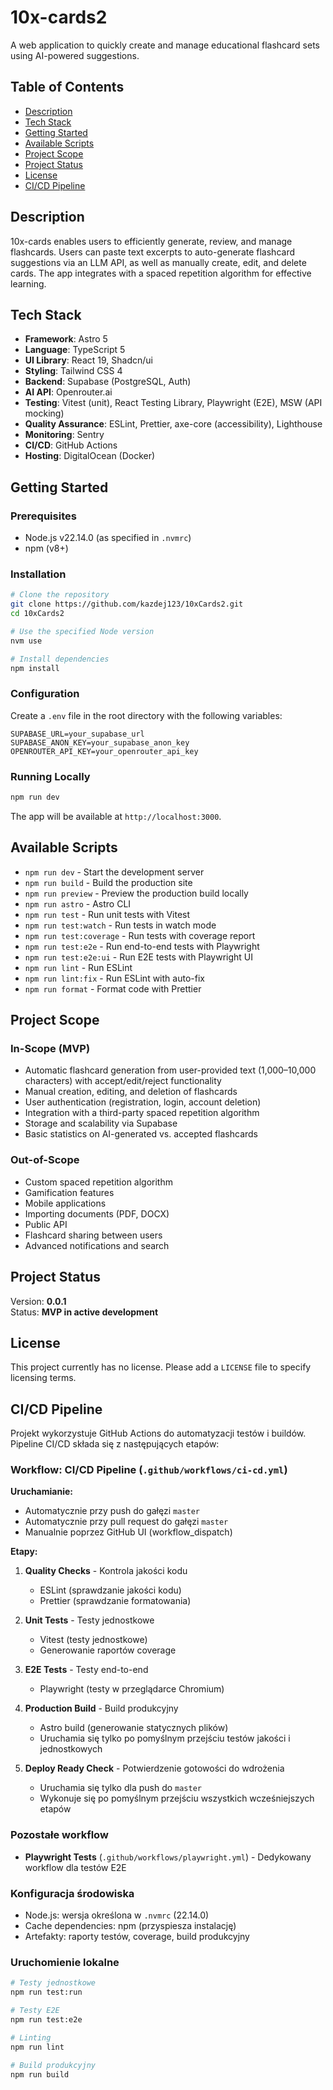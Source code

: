 # 10x-cards2

A web application to quickly create and manage educational flashcard sets using AI-powered suggestions.

## Table of Contents

- [Description](#description)
- [Tech Stack](#tech-stack)
- [Getting Started](#getting-started)
- [Available Scripts](#available-scripts)
- [Project Scope](#project-scope)
- [Project Status](#project-status)
- [License](#license)
- [CI/CD Pipeline](#ci-cd-pipeline)

## Description

10x-cards enables users to efficiently generate, review, and manage flashcards. Users can paste text excerpts to auto-generate flashcard suggestions via an LLM API, as well as manually create, edit, and delete cards. The app integrates with a spaced repetition algorithm for effective learning.

## Tech Stack

- **Framework**: Astro 5
- **Language**: TypeScript 5
- **UI Library**: React 19, Shadcn/ui
- **Styling**: Tailwind CSS 4
- **Backend**: Supabase (PostgreSQL, Auth)
- **AI API**: Openrouter.ai
- **Testing**: Vitest (unit), React Testing Library, Playwright (E2E), MSW (API mocking)
- **Quality Assurance**: ESLint, Prettier, axe-core (accessibility), Lighthouse
- **Monitoring**: Sentry
- **CI/CD**: GitHub Actions
- **Hosting**: DigitalOcean (Docker)

## Getting Started

### Prerequisites

- Node.js v22.14.0 (as specified in `.nvmrc`)
- npm (v8+)

### Installation

```bash
# Clone the repository
git clone https://github.com/kazdej123/10xCards2.git
cd 10xCards2

# Use the specified Node version
nvm use

# Install dependencies
npm install
```

### Configuration

Create a `.env` file in the root directory with the following variables:

```dotenv
SUPABASE_URL=your_supabase_url
SUPABASE_ANON_KEY=your_supabase_anon_key
OPENROUTER_API_KEY=your_openrouter_api_key
```

### Running Locally

```bash
npm run dev
```

The app will be available at `http://localhost:3000`.

## Available Scripts

- `npm run dev` - Start the development server
- `npm run build` - Build the production site
- `npm run preview` - Preview the production build locally
- `npm run astro` - Astro CLI
- `npm run test` - Run unit tests with Vitest
- `npm run test:watch` - Run tests in watch mode
- `npm run test:coverage` - Run tests with coverage report
- `npm run test:e2e` - Run end-to-end tests with Playwright
- `npm run test:e2e:ui` - Run E2E tests with Playwright UI
- `npm run lint` - Run ESLint
- `npm run lint:fix` - Run ESLint with auto-fix
- `npm run format` - Format code with Prettier

## Project Scope

### In-Scope (MVP)

- Automatic flashcard generation from user-provided text (1,000–10,000 characters) with accept/edit/reject functionality
- Manual creation, editing, and deletion of flashcards
- User authentication (registration, login, account deletion)
- Integration with a third-party spaced repetition algorithm
- Storage and scalability via Supabase
- Basic statistics on AI-generated vs. accepted flashcards

### Out-of-Scope

- Custom spaced repetition algorithm
- Gamification features
- Mobile applications
- Importing documents (PDF, DOCX)
- Public API
- Flashcard sharing between users
- Advanced notifications and search

## Project Status

Version: **0.0.1**  
Status: **MVP in active development**

## License

This project currently has no license. Please add a `LICENSE` file to specify licensing terms.

## CI/CD Pipeline

Projekt wykorzystuje GitHub Actions do automatyzacji testów i buildów. Pipeline CI/CD składa się z następujących etapów:

### Workflow: CI/CD Pipeline (`.github/workflows/ci-cd.yml`)

**Uruchamianie:**

- Automatycznie przy push do gałęzi `master`
- Automatycznie przy pull request do gałęzi `master`
- Manualnie poprzez GitHub UI (workflow_dispatch)

**Etapy:**

1. **Quality Checks** - Kontrola jakości kodu

   - ESLint (sprawdzanie jakości kodu)
   - Prettier (sprawdzanie formatowania)

2. **Unit Tests** - Testy jednostkowe

   - Vitest (testy jednostkowe)
   - Generowanie raportów coverage

3. **E2E Tests** - Testy end-to-end

   - Playwright (testy w przeglądarce Chromium)

4. **Production Build** - Build produkcyjny

   - Astro build (generowanie statycznych plików)
   - Uruchamia się tylko po pomyślnym przejściu testów jakości i jednostkowych

5. **Deploy Ready Check** - Potwierdzenie gotowości do wdrożenia
   - Uruchamia się tylko dla push do `master`
   - Wykonuje się po pomyślnym przejściu wszystkich wcześniejszych etapów

### Pozostałe workflow

- **Playwright Tests** (`.github/workflows/playwright.yml`) - Dedykowany workflow dla testów E2E

### Konfiguracja środowiska

- Node.js: wersja określona w `.nvmrc` (22.14.0)
- Cache dependencies: npm (przyspiesza instalację)
- Artefakty: raporty testów, coverage, build produkcyjny

### Uruchomienie lokalne

```bash
# Testy jednostkowe
npm run test:run

# Testy E2E
npm run test:e2e

# Linting
npm run lint

# Build produkcyjny
npm run build
```
